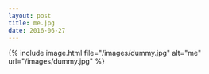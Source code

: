 ```yaml
---
layout: post
title: me.jpg
date: 2016-06-27
---
```


<!-- more -->
{% include image.html file="/images/dummy.jpg" alt="me" url="/images/dummy.jpg" %}